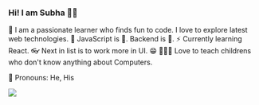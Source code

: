### Hi! I am Subha 👋🏽
🎨 I am a passionate learner who finds fun to code. I love to explore latest web technologies.
👔 JavaScript is 💝. Backend is 🌟. 
⚡ Currently learning React.
👓 Next in list is to work more in UI. 😁
👨🏽‍🏫 Love to teach childrens who don't know anything about Computers.

🤗 Pronouns: He, His

<img src="https://img.shields.io/badge/instagram-%23E4405F.svg?&style=for-the-badge&logo=instagram&logoColor=white" />
<!--
**nemo0/nemo0** is a ✨ _special_ ✨ repository because its `README.md` (this file) appears on your GitHub profile.

Here are some ideas to get you started:

- 🔭 I’m currently working on ...
- 🌱 I’m currently learning ...
- 👯 I’m looking to collaborate on ...
- 🤔 I’m looking for help with ...
- 💬 Ask me about ...
- 📫 How to reach me: ...
- 😄 Pronouns: ...
- ⚡ Fun fact: ...
-->
